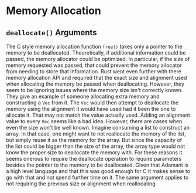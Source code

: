 # Memory Allocation

## `deallocate()` Arguments

The C style memory allocation function `free()` takes only a pointer to the memory to be deallocated. Theoretically, if additional information could be passed, the memory allocator could be optimized. In particular, if the size of memory requested was passed, that could prevent the memory allocator from needing to store that information. Rust went even further with there memory allocation API and required that the exact size and alignment used when allocating the memory be passed when deallocating. However, they seem to be ignoring issues where the memory size isn't correctly known. They give an example of someone allocating extra memory and constructing a `Vec` from it. The `Vec` would then attempt to deallocate the memory using the alignment it would have used had it been the one to allocate it. That may not match the value actually used. Adding an alignment value to every `Vec` seems like a bad idea. However, there are cases when even the size won't be well known. Imagine consuming a list to construct an array. In that case, one might want to not reallocate the memory of the list, but simply reuse it as the memory for the array. But since the capacity of the list could be bigger than the size of the array, the array type would not know the proper size to deallocate the memory with. For these reasons it seems onerous to require the deallocate operation to require parameters besides the pointer to the memory to be deallocated. Given that Adamant is a high level language and that this was good enough for C it makes sense to go with that and not spend further time on it. The same argument applies to not requiring the previous size or alignment when reallocating.

